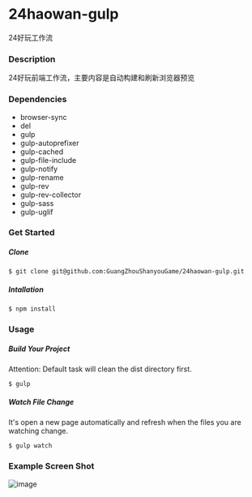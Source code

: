 # 24haowan-gulp
24好玩工作流

### Description
24好玩前端工作流，主要内容是自动构建和刷新浏览器预览
### Dependencies
- browser-sync
- del
- gulp
- gulp-autoprefixer
- gulp-cached
- gulp-file-include
- gulp-notify
- gulp-rename
- gulp-rev
- gulp-rev-collector
- gulp-sass
- gulp-uglif

### Get Started
##### Clone
```
$ git clone git@github.com:GuangZhouShanyouGame/24haowan-gulp.git
```
##### Intallation
```
$ npm install
```
### Usage
##### Build Your Project
Attention: Default task will clean the dist directory first.
```
$ gulp
```
##### Watch File Change
It's open a new page automatically and refresh when the files you are watching change.
```
$ gulp watch
```
### Example Screen Shot
![image](https://raw.githubusercontent.com/GuangZhouShanyouGame/24haowan-gulp/master/screen-shot.png?token=AMlX79bSF_lZ_mEfyP55vJROmgunrLuUks5YQ582wA%3D%3D)
